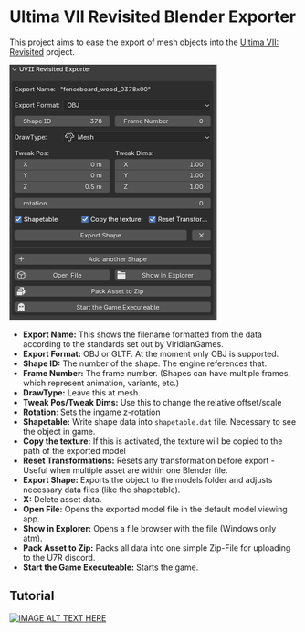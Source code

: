 # Ultima VII Revisited Blender Exporter
This project aims to ease the export of mesh objects into the [Ultima VII: Revisited](https://github.com/ViridianGames/U7Revisited) project.



![UVIIRV_Blender_Exporter](img/UVIIRV_Blender_Exporter.PNG)

- **Export Name:** This shows the filename formatted from the data according to the standards set out by ViridianGames.
- **Export Format:** OBJ or GLTF. At the moment only OBJ is supported.
- **Shape ID:** The number of the shape. The engine references that.
- **Frame Number:** The frame number. (Shapes can have multiple frames, which represent animation, variants, etc.)
- **DrawType:** Leave this at mesh.
- **Tweak Pos/Tweak Dims:** Use this to change the relative offset/scale
- **Rotation**: Sets the ingame z-rotation
- **Shapetable:** Write shape data into `shapetable.dat` file. Necessary to see the object in game.
- **Copy the texture:** If this is activated, the texture will be copied to the path of the exported model 
- **Reset Transformations:** Resets any transformation before export - Useful when multiple asset are within one Blender file.
- **Export Shape:** Exports the object to the models folder and adjusts necessary data files (like the shapetable).
- **X:** Delete asset data.
- **Open File:** Opens the exported model file in the default model viewing app.
- **Show in Explorer:** Opens a file browser with the file (Windows only atm).
- **Pack Asset to Zip:** Packs all data into one simple Zip-File for uploading to the U7R discord.
- **Start the Game Executeable:** Starts the game.

## Tutorial

[![IMAGE ALT TEXT HERE](https://img.youtube.com/vi/ikKG16so9jw/0.jpg)](https://youtu.be/ikKG16so9jw)

